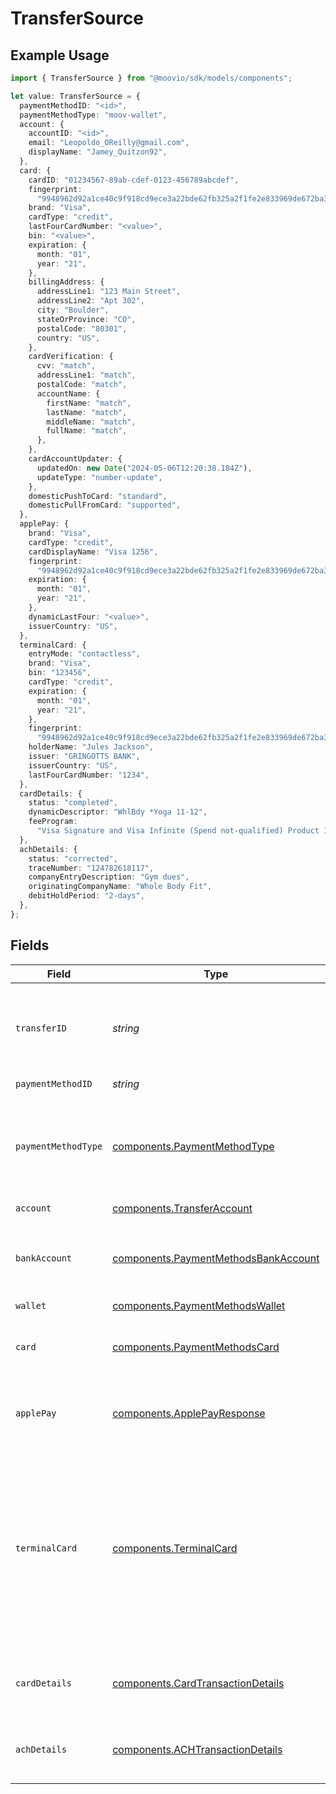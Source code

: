 # TransferSource

## Example Usage

```typescript
import { TransferSource } from "@moovio/sdk/models/components";

let value: TransferSource = {
  paymentMethodID: "<id>",
  paymentMethodType: "moov-wallet",
  account: {
    accountID: "<id>",
    email: "Leopoldo_OReilly@gmail.com",
    displayName: "Jamey_Quitzon92",
  },
  card: {
    cardID: "01234567-89ab-cdef-0123-456789abcdef",
    fingerprint:
      "9948962d92a1ce40c9f918cd9ece3a22bde62fb325a2f1fe2e833969de672ba3",
    brand: "Visa",
    cardType: "credit",
    lastFourCardNumber: "<value>",
    bin: "<value>",
    expiration: {
      month: "01",
      year: "21",
    },
    billingAddress: {
      addressLine1: "123 Main Street",
      addressLine2: "Apt 302",
      city: "Boulder",
      stateOrProvince: "CO",
      postalCode: "80301",
      country: "US",
    },
    cardVerification: {
      cvv: "match",
      addressLine1: "match",
      postalCode: "match",
      accountName: {
        firstName: "match",
        lastName: "match",
        middleName: "match",
        fullName: "match",
      },
    },
    cardAccountUpdater: {
      updatedOn: new Date("2024-05-06T12:20:38.184Z"),
      updateType: "number-update",
    },
    domesticPushToCard: "standard",
    domesticPullFromCard: "supported",
  },
  applePay: {
    brand: "Visa",
    cardType: "credit",
    cardDisplayName: "Visa 1256",
    fingerprint:
      "9948962d92a1ce40c9f918cd9ece3a22bde62fb325a2f1fe2e833969de672ba3",
    expiration: {
      month: "01",
      year: "21",
    },
    dynamicLastFour: "<value>",
    issuerCountry: "US",
  },
  terminalCard: {
    entryMode: "contactless",
    brand: "Visa",
    bin: "123456",
    cardType: "credit",
    expiration: {
      month: "01",
      year: "21",
    },
    fingerprint:
      "9948962d92a1ce40c9f918cd9ece3a22bde62fb325a2f1fe2e833969de672ba3",
    holderName: "Jules Jackson",
    issuer: "GRINGOTTS BANK",
    issuerCountry: "US",
    lastFourCardNumber: "1234",
  },
  cardDetails: {
    status: "completed",
    dynamicDescriptor: "WhlBdy *Yoga 11-12",
    feeProgram:
      "Visa Signature and Visa Infinite (Spend not-qualified) Product 1",
  },
  achDetails: {
    status: "corrected",
    traceNumber: "124782618117",
    companyEntryDescription: "Gym dues",
    originatingCompanyName: "Whole Body Fit",
    debitHoldPeriod: "2-days",
  },
};
```

## Fields

| Field                                                                                                                                                                                                                                                                                                                                    | Type                                                                                                                                                                                                                                                                                                                                     | Required                                                                                                                                                                                                                                                                                                                                 | Description                                                                                                                                                                                                                                                                                                                              | Example                                                                                                                                                                                                                                                                                                                                  |
| ---------------------------------------------------------------------------------------------------------------------------------------------------------------------------------------------------------------------------------------------------------------------------------------------------------------------------------------- | ---------------------------------------------------------------------------------------------------------------------------------------------------------------------------------------------------------------------------------------------------------------------------------------------------------------------------------------- | ---------------------------------------------------------------------------------------------------------------------------------------------------------------------------------------------------------------------------------------------------------------------------------------------------------------------------------------- | ---------------------------------------------------------------------------------------------------------------------------------------------------------------------------------------------------------------------------------------------------------------------------------------------------------------------------------------- | ---------------------------------------------------------------------------------------------------------------------------------------------------------------------------------------------------------------------------------------------------------------------------------------------------------------------------------------- |
| `transferID`                                                                                                                                                                                                                                                                                                                             | *string*                                                                                                                                                                                                                                                                                                                                 | :heavy_minus_sign:                                                                                                                                                                                                                                                                                                                       | UUID present only if the transfer is part of a transfer group.                                                                                                                                                                                                                                                                           |                                                                                                                                                                                                                                                                                                                                          |
| `paymentMethodID`                                                                                                                                                                                                                                                                                                                        | *string*                                                                                                                                                                                                                                                                                                                                 | :heavy_check_mark:                                                                                                                                                                                                                                                                                                                       | N/A                                                                                                                                                                                                                                                                                                                                      |                                                                                                                                                                                                                                                                                                                                          |
| `paymentMethodType`                                                                                                                                                                                                                                                                                                                      | [components.PaymentMethodType](../../models/components/paymentmethodtype.md)                                                                                                                                                                                                                                                             | :heavy_check_mark:                                                                                                                                                                                                                                                                                                                       | The payment method type that represents a payment rail and directionality                                                                                                                                                                                                                                                                |                                                                                                                                                                                                                                                                                                                                          |
| `account`                                                                                                                                                                                                                                                                                                                                | [components.TransferAccount](../../models/components/transferaccount.md)                                                                                                                                                                                                                                                                 | :heavy_check_mark:                                                                                                                                                                                                                                                                                                                       | N/A                                                                                                                                                                                                                                                                                                                                      |                                                                                                                                                                                                                                                                                                                                          |
| `bankAccount`                                                                                                                                                                                                                                                                                                                            | [components.PaymentMethodsBankAccount](../../models/components/paymentmethodsbankaccount.md)                                                                                                                                                                                                                                             | :heavy_minus_sign:                                                                                                                                                                                                                                                                                                                       | A bank account as contained within a payment method.                                                                                                                                                                                                                                                                                     |                                                                                                                                                                                                                                                                                                                                          |
| `wallet`                                                                                                                                                                                                                                                                                                                                 | [components.PaymentMethodsWallet](../../models/components/paymentmethodswallet.md)                                                                                                                                                                                                                                                       | :heavy_minus_sign:                                                                                                                                                                                                                                                                                                                       | N/A                                                                                                                                                                                                                                                                                                                                      |                                                                                                                                                                                                                                                                                                                                          |
| `card`                                                                                                                                                                                                                                                                                                                                   | [components.PaymentMethodsCard](../../models/components/paymentmethodscard.md)                                                                                                                                                                                                                                                           | :heavy_minus_sign:                                                                                                                                                                                                                                                                                                                       | A card as contained within a payment method.                                                                                                                                                                                                                                                                                             |                                                                                                                                                                                                                                                                                                                                          |
| `applePay`                                                                                                                                                                                                                                                                                                                               | [components.ApplePayResponse](../../models/components/applepayresponse.md)                                                                                                                                                                                                                                                               | :heavy_minus_sign:                                                                                                                                                                                                                                                                                                                       | Describes an Apple Pay token on a Moov account.                                                                                                                                                                                                                                                                                          |                                                                                                                                                                                                                                                                                                                                          |
| `terminalCard`                                                                                                                                                                                                                                                                                                                           | [components.TerminalCard](../../models/components/terminalcard.md)                                                                                                                                                                                                                                                                       | :heavy_minus_sign:                                                                                                                                                                                                                                                                                                                       | Describes payment card details captured with tap or in-person payment.                                                                                                                                                                                                                                                                   | {<br/>"entryMode": "contactless",<br/>"brand": "Visa",<br/>"bin": "123456",<br/>"cardType": "credit",<br/>"expiration": {<br/>"month": "01",<br/>"year": "21"<br/>},<br/>"fingerprint": "9948962d92a1ce40c9f918cd9ece3a22bde62fb325a2f1fe2e833969de672ba3",<br/>"holderName": "Jules Jackson",<br/>"issuer": "GRINGOTTS BANK",<br/>"issuerCountry": "US",<br/>"lastFourCardNumber": "1234"<br/>} |
| `cardDetails`                                                                                                                                                                                                                                                                                                                            | [components.CardTransactionDetails](../../models/components/cardtransactiondetails.md)                                                                                                                                                                                                                                                   | :heavy_minus_sign:                                                                                                                                                                                                                                                                                                                       | Card-specific details about the transaction.                                                                                                                                                                                                                                                                                             |                                                                                                                                                                                                                                                                                                                                          |
| `achDetails`                                                                                                                                                                                                                                                                                                                             | [components.ACHTransactionDetails](../../models/components/achtransactiondetails.md)                                                                                                                                                                                                                                                     | :heavy_minus_sign:                                                                                                                                                                                                                                                                                                                       | ACH specific details about the transaction.                                                                                                                                                                                                                                                                                              |                                                                                                                                                                                                                                                                                                                                          |